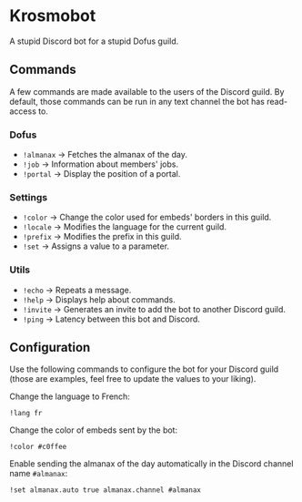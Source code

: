 # Krosmobot

A stupid Discord bot for a stupid Dofus guild.

## Commands

A few commands are made available to the users of the Discord guild. By default, those commands can be run in any text channel the bot has read-access to.

### Dofus

- `!almanax` → Fetches the almanax of the day.
- `!job` → Information about members' jobs.
- `!portal` → Display the position of a portal.

### Settings

- `!color` → Change the color used for embeds' borders in this guild.
- `!locale` → Modifies the language for the current guild.
- `!prefix` → Modifies the prefix in this guild.
- `!set` → Assigns a value to a parameter.

### Utils

- `!echo` → Repeats a message.
- `!help` → Displays help about commands.
- `!invite` → Generates an invite to add the bot to another Discord guild.
- `!ping` → Latency between this bot and Discord.

## Configuration

Use the following commands to configure the bot for your Discord guild (those are examples, feel free to update the values to your liking).

Change the language to French:

```
!lang fr
```

Change the color of embeds sent by the bot:

```
!color #c0ffee
```

Enable sending the almanax of the day automatically in the Discord channel name `#almanax`:

```
!set almanax.auto true almanax.channel #almanax
```
